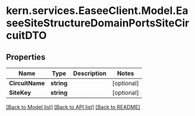 # kern.services.EaseeClient.Model.EaseeSiteStructureDomainPortsSiteCircuitDTO

## Properties

Name | Type | Description | Notes
------------ | ------------- | ------------- | -------------
**CircuitName** | **string** |  | [optional] 
**SiteKey** | **string** |  | [optional] 

[[Back to Model list]](../README.md#documentation-for-models) [[Back to API list]](../README.md#documentation-for-api-endpoints) [[Back to README]](../README.md)

